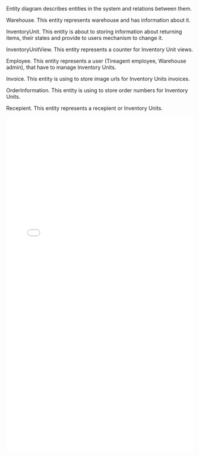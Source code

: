Entity diagram describes entities in the system and relations between them.

Warehouse. This entity represents warehouse and has information about it.

InventoryUnit. This entity is about to storing information about returning items, their states and provide to users mechanism to change it.

InventoryUnitView. This entity represents a counter for Inventory Unit views.

Employee. This entity represents a user (Tireagent employee, Warehouse admin), that have to manage Inventory Units.

Invoice. This entity is using to store image urls for Inventory Units invoices.

OrderInformation. This entity is using to store order numbers for Inventory Units.

Recepient. This entity represents a recepient or Inventory Units.

<embed src="../../data/tireagent-warehouse-erd.pdf" type="application/pdf" width=100% height=900>